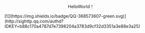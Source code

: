 <p align="center">
  HelloWorld！
</p>
[![](https://img.shields.io/badge/QQ-368573607-green.svg)](http://sighttp.qq.com/authd?IDKEY=b88c170a4787d7e7398204a3783d9cf32d3351a3e88e3a25)
